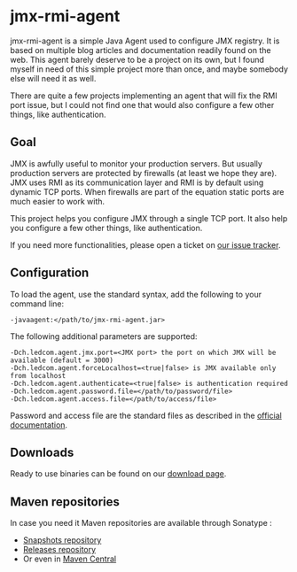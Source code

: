 jmx-rmi-agent
=============

jmx-rmi-agent is a simple Java Agent used to configure JMX registry. It is based
on multiple blog articles and documentation readily found on the web. This agent
barely deserve to be a project on its own, but I found myself in need of this
simple project more than once, and maybe somebody else will need it as well.

There are quite a few projects implementing an agent that will fix the RMI port
issue, but I could not find one that would also configure a few other things,
like authentication.

Goal
----

JMX is awfully useful to monitor your production servers. But usually production
servers are protected by firewalls (at least we hope they are). JMX uses RMI as
its communication layer and RMI is by default using dynamic TCP ports. When
firewalls are part of the equation static ports are much easier to work with.

This project helps you configure JMX through a single TCP port. It also help you
configure a few other things, like authentication.

If you need more functionalities, please open a ticket on [our issue
tracker][issues].

Configuration
-------------

To load the agent, use the standard syntax, add the following to your command
line:

    -javaagent:</path/to/jmx-rmi-agent.jar>

The following additional parameters are supported:

    -Dch.ledcom.agent.jmx.port=<JMX port> the port on which JMX will be available (default = 3000)
    -Dch.ledcom.agent.forceLocalhost=<true|false> is JMX available only from localhost
    -Dch.ledcom.agent.authenticate=<true|false> is authentication required
    -Dch.ledcom.agent.password.file=</path/to/password/file>
    -Dch.ledcom.agent.access.file=</path/to/access/file>

Password and access file are the standard files as described in the [official
documentation][JMXauth].

Downloads
---------

Ready to use binaries can be found on our [download page][downloads].

Maven repositories
------------------

In case you need it Maven repositories are available through Sonatype :

* [Snapshots repository][snapshots]
* [Releases repository][releases]
* Or even in [Maven Central][maven-central]

[issues]: https://github.com/gehel/jmx-rmi-agent/issues
[JMXauth]: http://docs.oracle.com/javase/1.5.0/docs/guide/management/agent.html#auth
[downloads]: https://github.com/gehel/jmx-rmi-agent/downloads
[snapshots]: https://oss.sonatype.org/content/repositories/snapshots/
[snapshots-project]: https://oss.sonatype.org/content/repositories/snapshots/ch/ledcom/agent/jmx/jmx-rmi-agent/
[releases]: https://oss.sonatype.org/content/repositories/releases/
[releases-project]: https://oss.sonatype.org/content/repositories/releases/ch/ledcom/agent/jmx/jmx-rmi-agent/
[maven-central]: http://repo1.maven.org/maven2/ch/ledcom/agent/jmx/jmx-rmi-agent/

